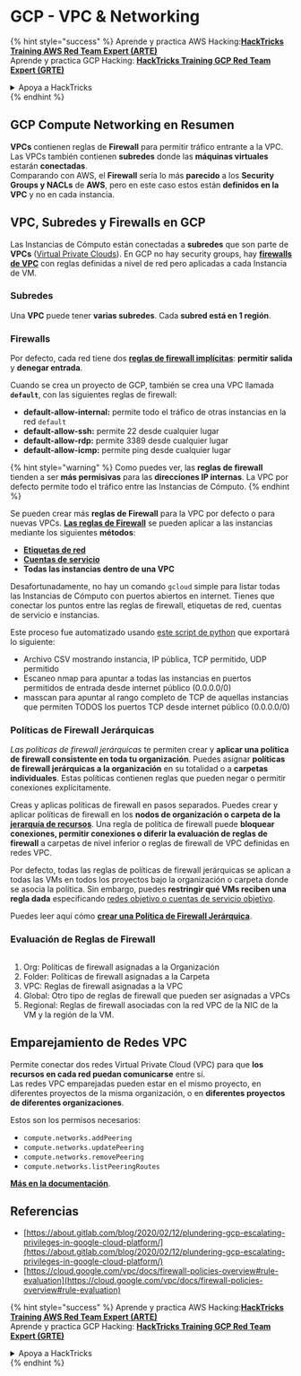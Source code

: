 # GCP - VPC & Networking

{% hint style="success" %}
Aprende y practica AWS Hacking:<img src="/.gitbook/assets/image.png" alt="" data-size="line">[**HackTricks Training AWS Red Team Expert (ARTE)**](https://training.hacktricks.xyz/courses/arte)<img src="/.gitbook/assets/image.png" alt="" data-size="line">\
Aprende y practica GCP Hacking: <img src="/.gitbook/assets/image (2).png" alt="" data-size="line">[**HackTricks Training GCP Red Team Expert (GRTE)**<img src="/.gitbook/assets/image (2).png" alt="" data-size="line">](https://training.hacktricks.xyz/courses/grte)

<details>

<summary>Apoya a HackTricks</summary>

* Revisa los [**planes de suscripción**](https://github.com/sponsors/carlospolop)!
* **Únete al** 💬 [**grupo de Discord**](https://discord.gg/hRep4RUj7f) o al [**grupo de telegram**](https://t.me/peass) o **síguenos** en **Twitter** 🐦 [**@hacktricks\_live**](https://twitter.com/hacktricks\_live)**.**
* **Comparte trucos de hacking enviando PRs a los repositorios de** [**HackTricks**](https://github.com/carlospolop/hacktricks) y [**HackTricks Cloud**](https://github.com/carlospolop/hacktricks-cloud).

</details>
{% endhint %}

## **GCP Compute Networking en Resumen**

**VPCs** contienen reglas de **Firewall** para permitir tráfico entrante a la VPC. Las VPCs también contienen **subredes** donde las **máquinas virtuales** estarán **conectadas**.\
Comparando con AWS, el **Firewall** sería lo más **parecido** a los **Security Groups y NACLs** de **AWS**, pero en este caso estos están **definidos en la VPC** y no en cada instancia.

## **VPC, Subredes y Firewalls en GCP**

Las Instancias de Cómputo están conectadas a **subredes** que son parte de **VPCs** ([Virtual Private Clouds](https://cloud.google.com/vpc/docs/vpc)). En GCP no hay security groups, hay [**firewalls de VPC**](https://cloud.google.com/vpc/docs/firewalls) con reglas definidas a nivel de red pero aplicadas a cada Instancia de VM.

### Subredes

Una **VPC** puede tener **varias subredes**. Cada **subred está en 1 región**.

### Firewalls

Por defecto, cada red tiene dos [**reglas de firewall implícitas**](https://cloud.google.com/vpc/docs/firewalls#default\_firewall\_rules): **permitir salida** y **denegar entrada**.

Cuando se crea un proyecto de GCP, también se crea una VPC llamada **`default`**, con las siguientes reglas de firewall:

* **default-allow-internal:** permite todo el tráfico de otras instancias en la red `default`
* **default-allow-ssh:** permite 22 desde cualquier lugar
* **default-allow-rdp:** permite 3389 desde cualquier lugar
* **default-allow-icmp:** permite ping desde cualquier lugar

{% hint style="warning" %}
Como puedes ver, las **reglas de firewall** tienden a ser **más permisivas** para las **direcciones IP internas**. La VPC por defecto permite todo el tráfico entre las Instancias de Cómputo.
{% endhint %}

Se pueden crear más **reglas de Firewall** para la VPC por defecto o para nuevas VPCs. [**Las reglas de Firewall**](https://cloud.google.com/vpc/docs/firewalls) se pueden aplicar a las instancias mediante los siguientes **métodos**:

* [**Etiquetas de red**](https://cloud.google.com/vpc/docs/add-remove-network-tags)
* [**Cuentas de servicio**](https://cloud.google.com/vpc/docs/firewalls#serviceaccounts)
* **Todas las instancias dentro de una VPC**

Desafortunadamente, no hay un comando `gcloud` simple para listar todas las Instancias de Cómputo con puertos abiertos en internet. Tienes que conectar los puntos entre las reglas de firewall, etiquetas de red, cuentas de servicio e instancias.

Este proceso fue automatizado usando [este script de python](https://gitlab.com/gitlab-com/gl-security/gl-redteam/gcp\_firewall\_enum) que exportará lo siguiente:

* Archivo CSV mostrando instancia, IP pública, TCP permitido, UDP permitido
* Escaneo nmap para apuntar a todas las instancias en puertos permitidos de entrada desde internet público (0.0.0.0/0)
* masscan para apuntar al rango completo de TCP de aquellas instancias que permiten TODOS los puertos TCP desde internet público (0.0.0.0/0)

### Políticas de Firewall Jerárquicas <a href="#hierarchical-firewall-policies" id="hierarchical-firewall-policies"></a>

_Las políticas de firewall jerárquicas_ te permiten crear y **aplicar una política de firewall consistente en toda tu organización**. Puedes asignar **políticas de firewall jerárquicas a la organización** en su totalidad o a **carpetas individuales**. Estas políticas contienen reglas que pueden negar o permitir conexiones explícitamente.

Creas y aplicas políticas de firewall en pasos separados. Puedes crear y aplicar políticas de firewall en los **nodos de organización o carpeta de la** [**jerarquía de recursos**](https://cloud.google.com/resource-manager/docs/cloud-platform-resource-hierarchy). Una regla de política de firewall puede **bloquear conexiones, permitir conexiones o diferir la evaluación de reglas de firewall** a carpetas de nivel inferior o reglas de firewall de VPC definidas en redes VPC.

Por defecto, todas las reglas de políticas de firewall jerárquicas se aplican a todas las VMs en todos los proyectos bajo la organización o carpeta donde se asocia la política. Sin embargo, puedes **restringir qué VMs reciben una regla dada** especificando [redes objetivo o cuentas de servicio objetivo](https://cloud.google.com/vpc/docs/firewall-policies#targets).

Puedes leer aquí cómo [**crear una Política de Firewall Jerárquica**](https://cloud.google.com/vpc/docs/using-firewall-policies#gcloud).

### Evaluación de Reglas de Firewall

<figure><img src="../../../../.gitbook/assets/image.png" alt=""><figcaption></figcaption></figure>

1. Org: Políticas de firewall asignadas a la Organización
2. Folder: Políticas de firewall asignadas a la Carpeta
3. VPC: Reglas de firewall asignadas a la VPC
4. Global: Otro tipo de reglas de firewall que pueden ser asignadas a VPCs
5. Regional: Reglas de firewall asociadas con la red VPC de la NIC de la VM y la región de la VM.

## Emparejamiento de Redes VPC

Permite conectar dos redes Virtual Private Cloud (VPC) para que **los recursos en cada red puedan comunicarse** entre sí.\
Las redes VPC emparejadas pueden estar en el mismo proyecto, en diferentes proyectos de la misma organización, o en **diferentes proyectos de diferentes organizaciones**.

Estos son los permisos necesarios:

* `compute.networks.addPeering`
* `compute.networks.updatePeering`
* `compute.networks.removePeering`
* `compute.networks.listPeeringRoutes`

[**Más en la documentación**](https://cloud.google.com/vpc/docs/vpc-peering).

## Referencias

* [https://about.gitlab.com/blog/2020/02/12/plundering-gcp-escalating-privileges-in-google-cloud-platform/](https://about.gitlab.com/blog/2020/02/12/plundering-gcp-escalating-privileges-in-google-cloud-platform/)
* [https://cloud.google.com/vpc/docs/firewall-policies-overview#rule-evaluation](https://cloud.google.com/vpc/docs/firewall-policies-overview#rule-evaluation)

{% hint style="success" %}
Aprende y practica AWS Hacking:<img src="/.gitbook/assets/image.png" alt="" data-size="line">[**HackTricks Training AWS Red Team Expert (ARTE)**](https://training.hacktricks.xyz/courses/arte)<img src="/.gitbook/assets/image.png" alt="" data-size="line">\
Aprende y practica GCP Hacking: <img src="/.gitbook/assets/image (2).png" alt="" data-size="line">[**HackTricks Training GCP Red Team Expert (GRTE)**<img src="/.gitbook/assets/image (2).png" alt="" data-size="line">](https://training.hacktricks.xyz/courses/grte)

<details>

<summary>Apoya a HackTricks</summary>

* Revisa los [**planes de suscripción**](https://github.com/sponsors/carlospolop)!
* **Únete al** 💬 [**grupo de Discord**](https://discord.gg/hRep4RUj7f) o al [**grupo de telegram**](https://t.me/peass) o **síguenos** en **Twitter** 🐦 [**@hacktricks\_live**](https://twitter.com/hacktricks\_live)**.**
* **Comparte trucos de hacking enviando PRs a los repositorios de** [**HackTricks**](https://github.com/carlospolop/hacktricks) y [**HackTricks Cloud**](https://github.com/carlospolop/hacktricks-cloud).

</details>
{% endhint %}

